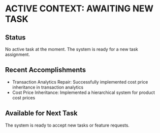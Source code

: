 # ACTIVE CONTEXT: AWAITING NEW TASK

## Status
No active task at the moment. The system is ready for a new task assignment.

## Recent Accomplishments
- Transaction Analytics Repair: Successfully implemented cost price inheritance in transaction analytics
- Cost Price Inheritance: Implemented a hierarchical system for product cost prices

## Available for Next Task
The system is ready to accept new tasks or feature requests.
